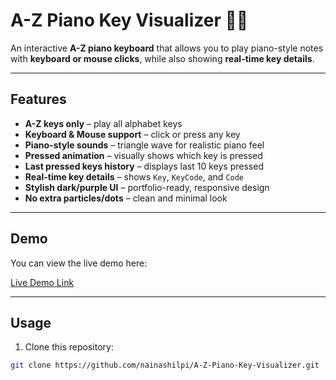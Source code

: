 # A-Z Piano Key Visualizer 🎹💜

An interactive **A-Z piano keyboard** that allows you to play piano-style notes with **keyboard or mouse clicks**, while also showing **real-time key details**.

---

## Features

- **A-Z keys only** – play all alphabet keys
- **Keyboard & Mouse support** – click or press any key
- **Piano-style sounds** – triangle wave for realistic piano feel
- **Pressed animation** – visually shows which key is pressed
- **Last pressed keys history** – displays last 10 keys pressed
- **Real-time key details** – shows `Key`, `KeyCode`, and `Code`
- **Stylish dark/purple UI** – portfolio-ready, responsive design
- **No extra particles/dots** – clean and minimal look

---

## Demo

You can view the live demo here:

[Live Demo Link](#)  <!-- Replace # with your deployed link -->

---

## Usage

1. Clone this repository:

```bash
git clone https://github.com/nainashilpi/A-Z-Piano-Key-Visualizer.git
